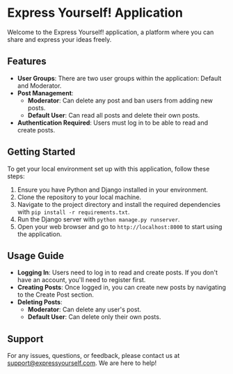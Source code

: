 # Express Yourself! Application

Welcome to the Express Yourself! application, a platform where you can share and express your ideas freely.

## Features

- **User Groups**: There are two user groups within the application: Default and Moderator.
- **Post Management**: 
  - **Moderator**: Can delete any post and ban users from adding new posts.
  - **Default User**: Can read all posts and delete their own posts.
- **Authentication Required**: Users must log in to be able to read and create posts.

## Getting Started

To get your local environment set up with this application, follow these steps:

1. Ensure you have Python and Django installed in your environment.
2. Clone the repository to your local machine.
3. Navigate to the project directory and install the required dependencies with `pip install -r requirements.txt`.
4. Run the Django server with `python manage.py runserver`.
5. Open your web browser and go to `http://localhost:8000` to start using the application.

## Usage Guide

- **Logging In**: Users need to log in to read and create posts. If you don't have an account, you'll need to register first.
- **Creating Posts**: Once logged in, you can create new posts by navigating to the Create Post section.
- **Deleting Posts**: 
  - **Moderator**: Can delete any user's post.
  - **Default User**: Can delete only their own posts.

## Support

For any issues, questions, or feedback, please contact us at support@expressyourself.com. We are here to help!

